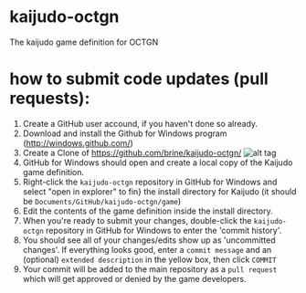 kaijudo-octgn
=============

The kaijudo game definition for OCTGN

how to submit code updates (pull requests):
=============
1. Create a GitHub user accound, if you haven't done so already.
2. Download and install the Github for Windows program (http://windows.github.com/)
3. Create a Clone of https://github.com/brine/kaijudo-octgn/ 
     ![alt tag](http://windows.github.com/images/clone-in-windows.png)
4. GitHub for Windows should open and create a local copy of the Kaijudo game definition.
5. Right-click the ``kaijudo-octgn`` repository in GitHub for Windows and select "open in explorer" to fin}
   the install directory for Kaijudo (it should be ``Documents/GitHub/kaijudo-octgn/game``)
6. Edit the contents of the game definition inside the install directory.
7. When you're ready to submit your changes, double-click the ``kaijudo-octgn`` repository in GitHub for
   Windows to enter the 'commit history'.
8. You should see all of your changes/edits show up as 'uncommitted changes'.  If everything looks good,
   enter a ``commit message`` and an (optional) ``extended description`` in the yellow box, then click
   ``COMMIT``
9. Your commit will be added to the main repository as a ``pull request`` which will get approved or denied
   by the game developers.
